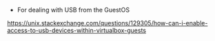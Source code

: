 - For dealing with USB from the GuestOS

https://unix.stackexchange.com/questions/129305/how-can-i-enable-access-to-usb-devices-within-virtualbox-guests

